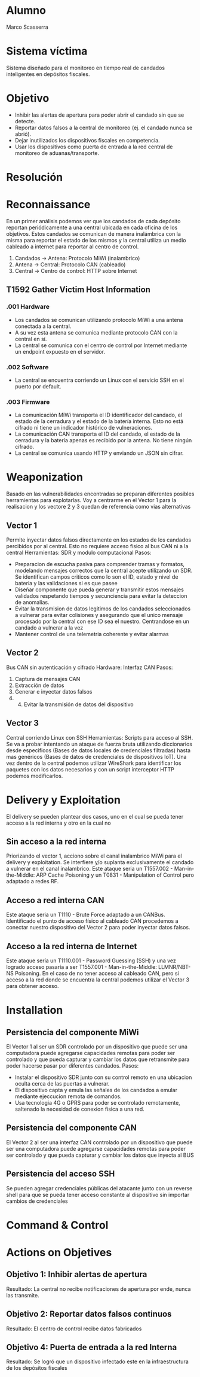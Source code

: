 # Alumno
Marco Scasserra

# Sistema víctima
Sistema diseñado para el monitoreo en tiempo real de candados inteligentes en depósitos fiscales.

# Objetivo
- Inhibir las alertas de apertura para poder abrir el candado sin que se detecte.
- Reportar datos falsos a la central de monitoreo (ej. el candado nunca se abrió).
- Dejar inutilizados los dispositivos fiscales en competencia.
- Usar los dispositivos como puerta de entrada a la red central de monitoreo de aduanas/transporte.
# Resolución

# Reconnaissance
En un primer análisis podemos ver que los candados de cada depósito reportan periódicamente a una central ubicada en cada oficina de los objetivos.
Estos candados se comunican de manera inalámbrica con la misma para reportar el estado de los mismos y la central utiliza un medio cableado a internet para reportar al centro de control.
1. Candados -> Antena: Protocolo MiWi (inalambrico)
2. Antena -> Central: Protocolo CAN (cableado)
3. Central -> Centro de control: HTTP sobre Internet

## T1592 Gather Victim Host Information 

### .001 Hardware
- Los candados se comunican utilizando protocolo MiWi a una antena conectada a la central.
- A su vez esta antena se comunica mediante protocolo CAN con la central en sí.
- La central se comunica con el centro de control por Internet mediante un endpoint expuesto en el servidor.

### .002 Software
- La central se encuentra corriendo un Linux con el servicio SSH en el puerto por default.

### .003 Firmware
- La comunicación MiWi transporta el ID identificador del candado, el estado de la cerradura y el estado de la batería interna. Esto no está cifrado ni tiene un indicador histórico de vulneraciones.
- La comunicación CAN transporta el ID del candado, el estado de la cerradura y la batería apenas es recibido por la antena. No tiene ningún cifrado.
- La central se comunica usando HTTP y enviando un JSON sin cifrar.

# Weaponization
Basado en las vulnerabilidades encontradas se preparan diferentes posibles herramientas para explotarlas. Voy a centrarme en el Vector 1 para la realisacion y los vectore 2 y 3 quedan de referencia como vias alternativas
## Vector 1
Permite inyectar datos falsos directamente en los estados de los candados percibidos por al central. Esto no requiere acceso fisico al bus CAN ni a la central
Herramientas: SDR y modulo computacional
Pasos:
- Preparacion de escucha pasiva para comprender tramas y formatos, modelando mensajes correctos que la central acepte utilizando un SDR. Se identifican campos criticos como lo son el ID, estado y nivel de bateria y las validaciones si es que pasee
- Diseñar componente que pueda generar y transmitir estos mensajes validados respetando tiempos y secunciencia para evitar la deteccion de anomalias.
- Evitar la transmision de datos legitimos de los candados seleccionados a vulnerar para evitar colisiones y asegurando que el unico mensaje procesado por la central con ese ID sea el nuestro. Centrandose en un candado a vulnerar a la vez
- Mantener control de una telemetria coherente y evitar alarmas

## Vector 2
Bus CAN sin autenticación y cifrado
Hardware: Interfaz CAN
Pasos:
1. Captura de mensajes CAN
2. Extracción de datos
3. Generar e inyectar datos falsos
4. 4. Evitar la transmisión de datos del dispositivo

## Vector 3
Central corriendo Linux con SSH
Herramientas: Scripts para acceso al SSH.
Se va a probar intentando un ataque de fuerza bruta utilizando diccionarios desde especificos (Bases de datos locales de credenciales filtradas) hasta mas genéricos (Bases de datos de credenciales de dispositivos IoT).
Una vez dentro de la central podemos utilizar WireShark para identificar los paquetes con los datos necesarios y con un script interceptor HTTP podemos modificarlos.

# Delivery y Exploitation
El delivery se pueden plantear dos casos, uno en el cual se pueda tener acceso a la red interna y otro en la cual no

## Sin acceso a la red interna
Priorizando el vector 1, acciono sobre el canal inalambrico MiWi para el delivery y exploitation.
Se interfiere y/o suplanta exclusivamente el candado a vulnerar en el canal inalambrico.
Este ataque seria un T1557.002 - Man-in-the-Middle: ARP Cache Poisoning y un T0831 - Manipulation of Control pero adaptado a redes RF.

## Acceso a red interna CAN
Este ataque seria un T1110 - Brute Force adaptado a un CANBus.
Identificado el punto de acceso físico al cableado CAN procedemos a conectar nuestro dispositivo del Vector 2 para poder inyectar datos falsos.

## Acceso a la red interna de Internet
Este ataque sería un T1110.001 - Password Guessing (SSH) y una vez logrado acceso pasaría a ser T1557.001 - Man-in-the-Middle: LLMNR/NBT-NS Poisoning.
En el caso de no tener acceso al cableado CAN, pero si acceso a la red donde se encuentra la central podemos utilizar el Vector 3 para obtener acceso.

# Installation
## Persistencia del componente MiWi
El Vector 1 al ser un SDR controlado por un dispositivo que puede ser una computadora puede agregarse capacidades remotas para poder ser controlado y que pueda capturar y cambiar los datos que retransmite para poder hacerse pasar por diferentes candados.
Pasos:
- Instalar el dispositivo SDR junto con su control remoto en una ubicacion oculta cerca de las puertas a vulnerar.
- El dispositivo capta y emula las señales de los candados a emular mediante ejeccucion remota de comandos.
- Usa tecnologia 4G o GPRS para poder se controlado remotamente, saltenado la necesidad de conexion fisica a una red.
## Persistencia del componente CAN
El Vector 2 al ser una interfaz CAN controlado por un dispositivo que puede ser una computadora puede agregarse capacidades remotas para poder ser controlado y que pueda capturar y cambiar los datos que inyecta al BUS
## Persistencia del acceso SSH
Se pueden agregar credenciales públicas del atacante junto con un reverse shell para que se pueda tener acceso constante al dispositivo sin importar cambios de credenciales

# Command & Control

# Actions on Objetives

## Objetivo 1: Inhibir alertas de apertura
Resultado: La central no recibe notificaciones de apertura por ende, nunca las transmite.
## Objetivo 2: Reportar datos falsos continuos
Resultado: El centro de control recibe datos fabricados
## Objetivo 4: Puerta de entrada a la red Interna
Resultado: Se logró que un dispositivo infectado este en la infraestructura de los depósitos fiscales



